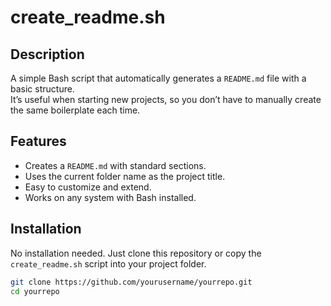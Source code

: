 # create_readme.sh

## Description
A simple Bash script that automatically generates a `README.md` file with a basic structure.  
It’s useful when starting new projects, so you don’t have to manually create the same boilerplate each time.

## Features
- Creates a `README.md` with standard sections.
- Uses the current folder name as the project title.
- Easy to customize and extend.
- Works on any system with Bash installed.

## Installation
No installation needed. Just clone this repository or copy the `create_readme.sh` script into your project folder.

```bash
git clone https://github.com/yourusername/yourrepo.git
cd yourrepo
